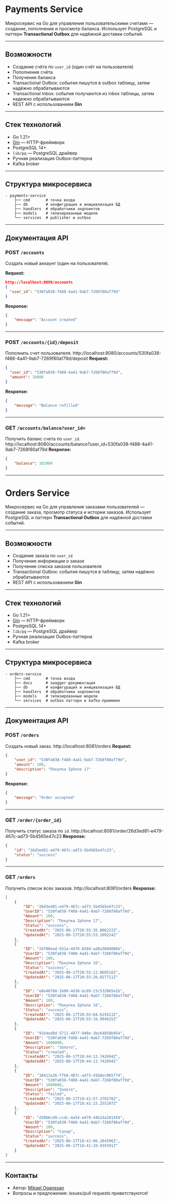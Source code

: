 # Payments Service

Микросервис на Go для управления пользовательскими счетами — создание, пополнение и просмотр баланса. Использует PostgreSQL и паттерн **Transactional Outbox** для надёжной доставки событий.

---

## Возможности

- Создание счёта по `user_id` (один счёт на пользователя)
- Пополнение счёта
- Получение баланса
- Transactional Outbox: события пишутся в outbox таблицу, затем надёжно обрабатываются
- Transactional Inbox: события получаются из inbox таблицы, затем надежно обрабатываются
- REST API с использованием **Gin**

---

## Стек технологий

- Go 1.21+
- [Gin](https://github.com/gin-gonic/gin) — HTTP-фреймворк
- PostgreSQL 14+
- `lib/pq` — PostgreSQL драйвер
- Ручная реализация Outbox-паттерна
- Kafka broker

---

## Структура микросервиса

```
- payments-service
    ├── cmd       # точка входа
    ├── db        # конфигурация и инициализация БД
    ├── handlers  # обработчики эндпоинтов
    ├── models    # типизированные модели
    └── services  # publisher и outbox
```

---

## Документация API

### POST `/accounts`
Создать новый аккаунт (один на пользователя).

**Request:**
```json
http://localhost:8080/accounts
{
  "user_id": "530fa038-f488-4a41-9ab7-7269f80af79d"
}
```

**Response:**
```json
{
    "message": "Account created"
}
```

---

### POST `/accounts/{id}/deposit`
Пополнить счет пользователя.
http://localhost:8080/accounts/530fa038-f488-4a41-9ab7-7269f80af79d/deposit
**Request:**
```json
{
  "user_id": "530fa038-f488-4a41-9ab7-7268f80af79d",
  "amount": 10000
}
```

**Response:**
```json
{
    "message": "Balance refilled"
}
```

---

### GET `/accounts/balance?user_id=`
Получить баланс счета по `user_id`.
http://localhost:8080/accounts/balance?user_id=530fa038-f488-4a41-9ab7-7268f80af79d
**Response:**
```json
{
    "balance": 103900
}
```

---


# Orders Service

Микросервис на Go для управления заказами пользователей — создание заказа, просмотр статуса и истории заказов. Использует PostgreSQL и паттерн **Transactional Outbox** для надёжной доставки событий.

---

## Возможности

- Создание заказа по `user_id`
- Получение информации о заказе
- Получение списка заказов пользователя
- Transactional Outbox: события пишутся в таблицу, затем надёжно обрабатываются
- REST API с использованием **Gin**

---

## Стек технологий

- Go 1.21+
- [Gin](https://github.com/gin-gonic/gin) — HTTP-фреймворк
- PostgreSQL 14+
- `lib/pq` — PostgreSQL драйвер
- Ручная реализация Outbox-паттерна
- Kafka broker

---

## Структура микросервиса

```
- orders-service
    ├── cmd       # точка входа
    ├── docs      # swagger-документация      
    ├── db        # конфигурация и инициализация БД
    ├── handlers  # обработчики эндпоинтов
    ├── models    # типизированные модели
    └── services  # outbox паттерн и kafka-приемник
```

---

## Документация API

### POST `/orders`
Создать новый заказ.
http://localhost:8081/orders
**Request:**
```json
{
    "user_id": "530fa038-f488-4a41-9ab7-7268f80af79d",
    "amount": 100,
    "description": "Покупка Iphone 17"
}
```

**Response:**
```json
{
    "message": "Order accepted"
}
```

---

### GET `/order/{order_id}`
Получить статус заказа по `id`.
http://localhost:8081/order/26d3ed81-e479-467c-ad73-5b4565e47c23
**Response:**
```json
{
    "id": "26d3ed81-e479-467c-ad73-5b4565e47c23",
    "status": "success"
}
```

---

### GET `/orders`
Получить список всех заказов.
http://localhost:8081/orders
**Response:**
```json
[
    {
        "ID": "26d3ed81-e479-467c-ad73-5b4565e47c23",
        "UserID": "530fa038-f488-4a41-9ab7-7268f80af79d",
        "Amount": 100,
        "Description": "Покупка Iphone 17",
        "Status": "success",
        "CreatedAt": "2025-06-17T20:55:35.806222Z",
        "UpdatedAt": "2025-06-17T20:55:53.109224Z"
    },
    {
        "ID": "24f00ead-931a-44f0-828d-ad8a360d806b",
        "UserID": "530fa038-f488-4a41-9ab7-7268f80af79d",
        "Amount": 100,
        "Description": "Покупка Iphone 16",
        "Status": "success",
        "CreatedAt": "2025-06-17T20:55:12.060518Z",
        "UpdatedAt": "2025-06-17T20:55:26.027711Z"
    },
    {
        "ID": "e8e48760-1b00-4d38-bc89-23c532065e1b",
        "UserID": "530fa038-f488-4a41-9ab7-7268f80af79d",
        "Amount": 100,
        "Description": "Покупка Iphone 16",
        "Status": "success",
        "CreatedAt": "2025-06-17T20:55:04.625613Z",
        "UpdatedAt": "2025-06-17T20:55:16.994625Z"
    },
    {
        "ID": "91b4ed8d-5711-4977-948e-3bc64858b954",
        "UserID": "530fa038-f488-4a41-9ab7-7269f80af79d",
        "Amount": 1000000,
        "Description": "Золото",
        "Status": "created",
        "CreatedAt": "2025-06-17T20:44:12.742694Z",
        "UpdatedAt": "2025-06-17T20:44:12.742694Z"
    },
    {
        "ID": "10411a26-ffb8-487c-ad73-d1b8ec065f74",
        "UserID": "530fa038-f488-4a41-9ab7-7268f80af79d",
        "Amount": 1000000,
        "Description": "Золото",
        "Status": "failed",
        "CreatedAt": "2025-06-17T18:41:57.370278Z",
        "UpdatedAt": "2025-06-17T18:42:15.255297Z"
    },
    {
        "ID": "d30b6cd9-ccdc-4a54-a479-44b24a101459",
        "UserID": "530fa038-f488-4a41-9ab7-7268f80af79d",
        "Amount": 100,
        "Description": "Сахар",
        "Status": "success",
        "CreatedAt": "2025-06-17T18:41:06.284596Z",
        "UpdatedAt": "2025-06-17T18:41:20.935591Z"
    }
]
```

---
## Контакты

- Автор: [Mikael Oganesan](mailto:mikaeloganesan@example.com)
- Вопросы и предложения: issues/pull requests приветствуются!